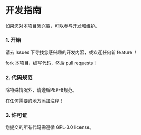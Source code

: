 # 开发指南

如果您对本项目感兴趣，可以参与开发和维护。

### 1. 开始

请去 Issues 下寻找您感兴趣的开发内容，或欢迎任何新 feature ！

fork 本项目，编写代码，然后 pull requests！

### 2. 代码规范

除特殊情况外，请遵循PEP-8规范。

在任何需要的地方添加注释！

### 3. 许可证

您提交的所有代码需遵循 GPL-3.0 license。